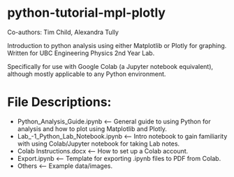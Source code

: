 # python-tutorial-mpl-plotly


Co-authors: Tim Child, Alexandra Tully


Introduction to python analysis using either Matplotlib or Plotly for graphing. Written for UBC Engineering Physics 2nd Year Lab.

Specifically for use with Google Colab (a Jupyter notebook equivalent), although mostly applicable to any Python environment.


# File Descriptions:
- Python_Analysis_Guide.ipynb <-- General guide to using Python for analysis and how to plot using Matplotlib and Plotly.
- Lab_-1_Python_Lab_Notebook.ipynb <-- Intro notebook to gain familiarity with using Colab/Jupyter notebook for taking Lab notes.
- Colab Instructions.docx <-- How to set up a Colab account.
- Export.ipynb <-- Template for exporting .ipynb files to PDF from Colab.
- Others <-- Example data/images.
